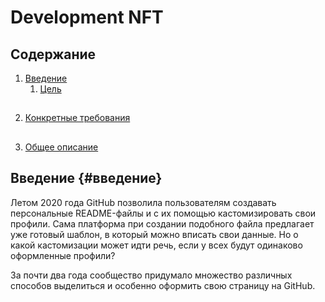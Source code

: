 # Development NFT

## Содержание
1. [Введение](#введение)
   1. [Цель](#цель)
##
2. [Конкретные требования](#конкретные-требования)
##
3. [Общее описание](#общее-описание)



## Введение {#введение}
Летом 2020 года GitHub позволила пользователям создавать персональные README-файлы и с их помощью кастомизировать свои профили. Сама платформа при создании подобного файла предлагает уже готовый шаблон, в который можно вписать свои данные. Но о какой кастомизации может идти речь, если у всех будут одинаково оформленные профили?

<!-- Ссылка на раздел "Введение" -->
<a name="введение"></a>

За почти два года сообщество придумало множество различных способов выделиться и особенно оформить свою страницу на GitHub.
